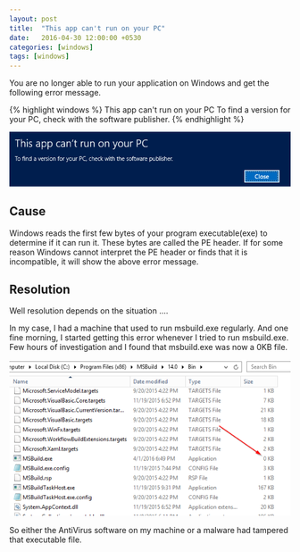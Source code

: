 ```yaml
---
layout: post
title:  "This app can't run on your PC"
date:   2016-04-30 12:00:00 +0530
categories: [windows]
tags: [windows]
---
```


You are no longer able to run your application on Windows and get the following error message.

{% highlight windows %}
This app can't run on your PC
To find a version for your PC, check with the software publisher.
{% endhighlight %}


![This app can't run on your PC](/img/posts/this-app-cant-run.png)


## Cause
Windows reads the first few bytes of your program executable(exe) to determine if it can run it. These bytes are called the PE header. If for some reason Windows cannot interpret the PE header or finds that it is incompatible, it will show the above error message.

## Resolution
Well resolution depends on the situation ....

In my case, I had a machine that used to run msbuild.exe regularly. And one fine morning, I started getting this error whenever I tried to run msbuild.exe. Few hours of investigation and I found that msbuild.exe was now a 0KB file.

![This app can't run on your PC](/img/posts/this-app-cant-run-msbuild.png)

So either the AntiVirus software on my machine or a malware had tampered that executable file.




